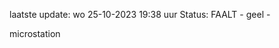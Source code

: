 laatste update: 
wo 25-10-2023 19:38   uur 
Status: FAALT - geel - 
<div class="service Y">microstation</div>